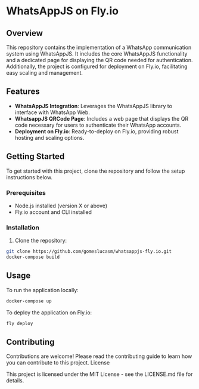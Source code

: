 # WhatsAppJS on Fly.io

## Overview

This repository contains the implementation of a WhatsApp communication system using WhatsAppJS. It includes the core WhatsAppJS functionality and a dedicated page for displaying the QR code needed for authentication. Additionally, the project is configured for deployment on Fly.io, facilitating easy scaling and management.

## Features

- **WhatsAppJS Integration**: Leverages the WhatsAppJS library to interface with WhatsApp Web.
- **WhatsappJS QRCode Page**: Includes a web page that displays the QR code necessary for users to authenticate their WhatsApp accounts.
- **Deployment on Fly.io**: Ready-to-deploy on Fly.io, providing robust hosting and scaling options.

## Getting Started

To get started with this project, clone the repository and follow the setup instructions below.

### Prerequisites

- Node.js installed (version X or above)
- Fly.io account and CLI installed

### Installation

1. Clone the repository:

```bash
git clone https://github.com/gomeslucasm/whatsappjs-fly.io.git
docker-compose build
```

## Usage

To run the application locally:

```bash
docker-compose up
```

To deploy the application on Fly.io:

```bash
fly deploy
```

## Contributing

Contributions are welcome! Please read the contributing guide to learn how you can contribute to this project.
License

This project is licensed under the MIT License - see the LICENSE.md file for details.
